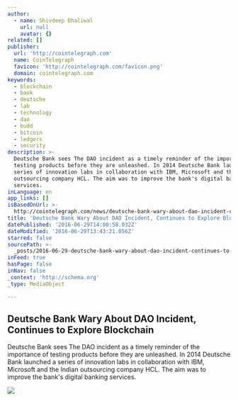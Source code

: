 ```yaml
---
author:
  - name: Shivdeep Dhaliwal
    url: null
    avatar: {}
related: []
publisher:
  url: 'http://cointelegraph.com'
  name: CoinTelegraph
  favicon: 'http://cointelegraph.com/favicon.png'
  domain: cointelegraph.com
keywords:
  - blockchain
  - bank
  - deutsche
  - lab
  - technology
  - dao
  - budd
  - bitcoin
  - ledgers
  - security
description: >-
  Deutsche Bank sees The DAO incident as a timely reminder of the importance of
  testing products before they are unleashed. In 2014 Deutsche Bank launched a
  series of innovation labs in collaboration with IBM, Microsoft and the Indian
  outsourcing company HCL. The aim was to improve the bank's digital banking
  services.
inLanguage: en
app_links: []
isBasedOnUrl: >-
  http://cointelegraph.com/news/deutsche-bank-wary-about-dao-incident-continues-to-explore-blockchain
title: 'Deutsche Bank Wary About DAO Incident, Continues to Explore Blockchain'
datePublished: '2016-06-29T14:00:58.032Z'
dateModified: '2016-06-29T13:43:21.056Z'
starred: false
sourcePath: >-
  _posts/2016-06-29-deutsche-bank-wary-about-dao-incident-continues-to-explore.md
inFeed: true
hasPage: false
inNav: false
_context: 'http://schema.org'
_type: MediaObject

---
```

<article style=""><h1>Deutsche Bank Wary About DAO Incident, Continues to Explore Blockchain</h1><p>Deutsche Bank sees The DAO incident as a timely reminder of the importance of testing products before they are unleashed. In 2014 Deutsche Bank launched a series of innovation labs in collaboration with IBM, Microsoft and the Indian outsourcing company HCL. The aim was to improve the bank's digital banking services.</p><img src="http://cointelegraph.com/images/725_aHR0cDovL2NvaW50ZWxlZ3JhcGguY29tL3N0b3JhZ2UvdXBsb2Fkcy92aWV3LzUzMGY3MDBkM2M0NjI0MDAwNDJlZDhjOGNjMjBjMzliLmpwZw==.jpg" /></article>